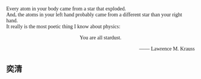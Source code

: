 <p style="font-family:Consolas">Every atom in your body came from a star that exploded.<br>And, the atoms in your left hand probably came from a different star than your right hand.<br>It really is the most poetic thing I know about physics:</p>
<p style="font-family:Consolas; text-align:center">You are all stardust.</p>
<p style="text-align:right; font-family:Consolas">—— Lawrence M. Krauss</p>

<h2 style="font-family:Kaiti">奕清</h2>
